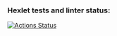 ### Hexlet tests and linter status:
[![Actions Status](https://github.com/shohirev/frontend-project-lvl4/workflows/hexlet-check/badge.svg)](https://github.com/shohirev/frontend-project-lvl4/actions)